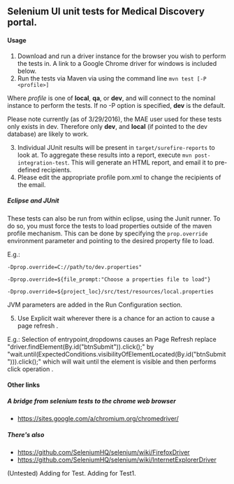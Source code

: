 ## Selenium UI unit tests for Medical Discovery portal.

#### Usage

1. Download and run a driver instance for the browser you wish to perform the tests in.  A link to a Google Chrome driver for windows is included below.
2. Run the tests via Maven via using the command line `mvn test [-P <profile>]`

Where *profile* is one of **local**, **qa**, or **dev**, and will connect to the nominal instance to perform the tests.  If no -P option is specified, **dev** is the default.    

Please note currently (as of 3/29/2016), the MAE user used for these tests only exists in dev.  Therefore only **dev**, and **local** (if pointed to the dev database) are likely to work.


3. Individual JUnit results will be present in `target/surefire-reports` to look at.  To aggregate these results into a report, execute `mvn post-integration-test`.  This will generate an HTML report, and email it to pre-defined recipients.
4. Please edit the appropriate profile pom.xml to change the recipients of the email. 

##### Eclipse and JUnit

These tests can also be run from within eclipse, using the Junit runner.  To do so, you must force the tests to load properties outside of the maven profile mechanism.  This can be done by specifying the `prop.override` environment parameter and pointing to the desired property file to load.

E.g.:

`-Dprop.override=C://path/to/dev.properties"`

`-Dprop.override=${file_prompt:"Choose a properties file to load"}`

`-Dprop.override=${project_loc}/src/test/resources/local.properties`
  
JVM parameters are added in the Run Configuration section.

5. Use Explicit wait  wherever there is a chance for an action to cause a page refresh . 

E.g.: Selection of entrypoint,dropdowns causes an Page Refresh
replace "driver.findElement(By.id("btnSubmit")).click();"     by 
"wait.until(ExpectedConditions.visibilityOfElementLocated(By.id("btnSubmit"))).click();" which will wait until the element is visible and then performs click operation .

#### Other links 

##### A bridge from selenium tests to the chrome web browser
- https://sites.google.com/a/chromium.org/chromedriver/


##### There's also 
- https://github.com/SeleniumHQ/selenium/wiki/FirefoxDriver
- https://github.com/SeleniumHQ/selenium/wiki/InternetExplorerDriver

(Untested)
Adding for Test.
Adding for Test1.




